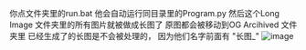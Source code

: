 你点文件夹里的run.bat
他会自动运行同目录里的Program.py
然后这个Long Image 文件夹里的所有图片就被做成长图了
原图都会被移动到OG Arcihived 文件夹里
已经生成了的长图是不会被处理的， 因为他们名字前面有 "长图_"
![image](https://github.com/OkwGit/Okw-s-Long-Image-Creater-/assets/61210766/13d4c2ff-b850-4ece-bab4-0700c45a7793)
